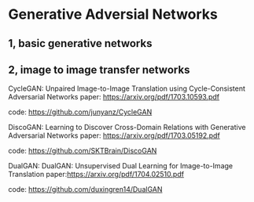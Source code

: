 # Generative Adversial Networks
## 1, basic generative networks
## 2, image to image transfer networks
CycleGAN: Unpaired Image-to-Image Translation using Cycle-Consistent Adversarial Networks 
paper: https://arxiv.org/pdf/1703.10593.pdf

code: https://github.com/junyanz/CycleGAN

DiscoGAN: Learning to Discover Cross-Domain Relations with Generative Adversarial Networks
paper: https://arxiv.org/pdf/1703.05192.pdf

code: https://github.com/SKTBrain/DiscoGAN

DualGAN: DualGAN: Unsupervised Dual Learning for Image-to-Image Translation
paper:https://arxiv.org/pdf/1704.02510.pdf

code: https://github.com/duxingren14/DualGAN
